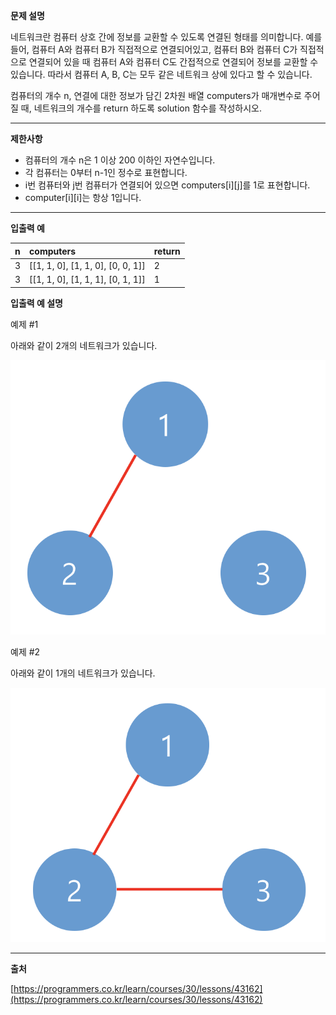 **문제 설명**

네트워크란 컴퓨터 상호 간에 정보를 교환할 수 있도록 연결된 형태를 의미합니다. 
예를 들어, 컴퓨터 A와 컴퓨터 B가 직접적으로 연결되어있고, 컴퓨터 B와 컴퓨터 C가 직접적으로 연결되어 있을 때 컴퓨터 A와 컴퓨터 C도 간접적으로 연결되어 정보를 교환할 수 있습니다. 
따라서 컴퓨터 A, B, C는 모두 같은 네트워크 상에 있다고 할 수 있습니다.

컴퓨터의 개수 n, 연결에 대한 정보가 담긴 2차원 배열 computers가 매개변수로 주어질 때, 네트워크의 개수를 return 하도록 solution 함수를 작성하시오.

---

**제한사항**

- 컴퓨터의 개수 n은 1 이상 200 이하인 자연수입니다.
- 각 컴퓨터는 0부터 n-1인 정수로 표현합니다.
- i번 컴퓨터와 j번 컴퓨터가 연결되어 있으면 computers[i][j]를 1로 표현합니다.
- computer[i][i]는 항상 1입니다.

---

**입출력 예**

| n  | computers                         | return |
|:---|:----------------------------------|:-------|
| 3  | [[1, 1, 0], [1, 1, 0], [0, 0, 1]] | 2      |
| 3  | [[1, 1, 0], [1, 1, 1], [0, 1, 1]] | 1      |

**입출력 예 설명**

예제 #1

아래와 같이 2개의 네트워크가 있습니다.

![Network1.png](Network1.png)

예제 #2

아래와 같이 1개의 네트워크가 있습니다.

![Network2.png](Network2.png)

---

**출처**

[https://programmers.co.kr/learn/courses/30/lessons/43162](https://programmers.co.kr/learn/courses/30/lessons/43162)
